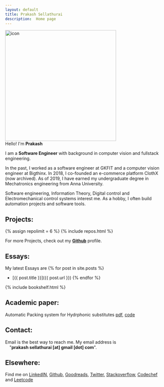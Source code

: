 ```yaml
---
layout: default
title: Prakash Sellathurai
description:  Home page
---
```






<div class="avatar-container">
<img class="avatar"   width="360" height="360" alt="icon" src="{{'./assets/images/avatar.jpg' | relative_url}}" aria-label="avatar" />
</div>

<p style=" display: inline;">Hello!  I'm <h1 style="font-style: inherit;font-size: inherit;display: inline">Prakash</h1>
</p>
<p>
I am a <strong>Software Engineer</strong> with background in computer vision and fullstack engineering.
</p>

<p>
 In the past, I worked as a software engineer at GKFIT and a computer vision engineer at Bigthinx. 
In 2018, I co-founded an e-commerce platform ClothX (now archived). As of 2019, I have earned my undergraduate degree in Mechatronics engineering from Anna University.
</p>
<p>
Software engineering, Information Theory, Digital control and Electromechanical control systems interest me. As a hobby, I often build automation projects and software tools.
</p>








## Projects:
{% assign repolimit = 6 %}
{% include repos.html  %}

For more Projects, check out  my  **[Github](https://github.com/prakashsellathurai)**  profile.

## Essays:
My latest Essays are
{% for post in site.posts %}
  - [{{ post.title }}]({{  post.url }})
{% endfor %}



{% include bookshelf.html %}
## Academic paper:
Automatic Packing system for Hydrphonic substitutes [pdf](https://github.com/prakashsellathurai/ICRAET_conference_paper/blob/master/ICEARCAT_PAPER.pdf), [code](https://github.com/prakashsellathurai/OLE_MACHINE)

## Contact:
Email is the best way to reach me.  My email address is  <br>&emsp;"**prakash&nbsp;sellathurai [at] gmail [dot] com**".


## Elsewhere:
Find me on   [LinkedIN](https://www.linkedin.com/in/prakashsellathurai/), [Github](https://github.com/prakashsellathurai), [Goodreads](https://www.goodreads.com/user/show/105903487-prakash-sellathurai), [Twitter]( https://twitter.com/prakash1729brt), [Stackoverflow](https://stackoverflow.com/users/8336491/prakash-sellathurai), [Codechef](https://www.codechef.com/users/prakash1729brt) and [Leetcode](https://leetcode.com/prakashsellathurai/) 


